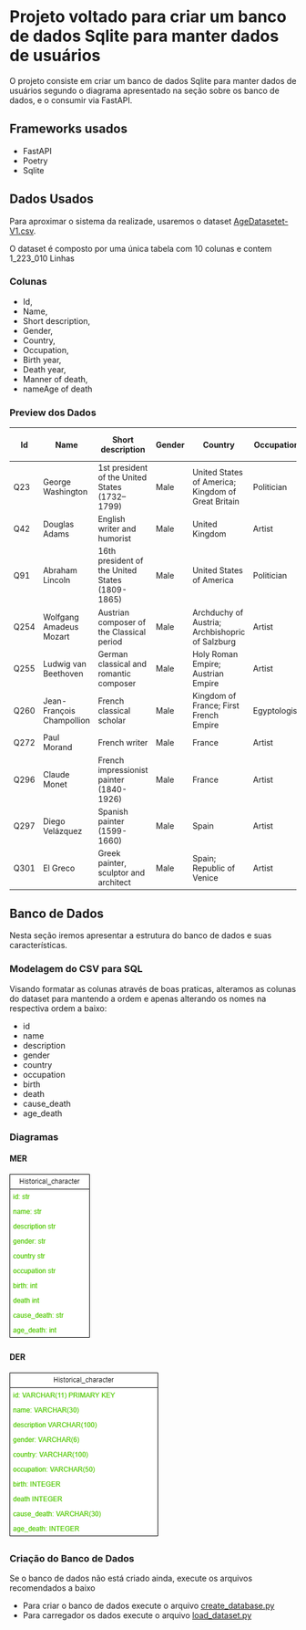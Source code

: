 # Projeto voltado para criar um banco de dados Sqlite para manter dados de usuários

O projeto consiste em criar um banco de dados Sqlite para manter dados de usuários segundo o diagrama apresentado na seção sobre os banco de dados, e o consumir via FastAPI.

## Frameworks usados

- FastAPI
- Poetry
- Sqlite

## Dados Usados

Para aproximar o sistema da realizade, usaremos o dataset [AgeDatasetet-V1.csv](https://www.kaggle.com/datasets/imoore/age-dataset).

O dataset é composto por uma única tabela com 10 colunas e contem 1_223_010 Linhas

### Colunas

- Id,
- Name,
- Short description,
- Gender,
- Country,
- Occupation,
- Birth year,
- Death year,
- Manner of death,
- nameAge of death

### Preview dos Dados

| Id  | Name                  | Short description                                    | Gender | Country                                      | Occupation    | Birth year | Death year | Manner of death | Age of death |
|-----|-----------------------|------------------------------------------------------|--------|----------------------------------------------|---------------|------------|------------|-----------------|--------------|
| Q23 | George Washington     | 1st president of the United States (1732–1799)      | Male   | United States of America; Kingdom of Great Britain | Politician    | 1732       | 1799       | natural causes  | 67           |
| Q42 | Douglas Adams         | English writer and humorist                          | Male   | United Kingdom                              | Artist        | 1952       | 2001       | natural causes  | 49           |
| Q91 | Abraham Lincoln       | 16th president of the United States (1809-1865)      | Male   | United States of America                     | Politician    | 1809       | 1865       | homicide        | 56           |
| Q254| Wolfgang Amadeus Mozart | Austrian composer of the Classical period         | Male   | Archduchy of Austria; Archbishopric of Salzburg | Artist      | 1756       | 1791       |                 | 35           |
| Q255| Ludwig van Beethoven  | German classical and romantic composer               | Male   | Holy Roman Empire; Austrian Empire           | Artist        | 1770       | 1827       |                 | 57           |
| Q260| Jean-François Champollion | French classical scholar                          | Male   | Kingdom of France; First French Empire        | Egyptologist  | 1790       | 1832       | natural causes  | 42           |
| Q272| Paul Morand           | French writer                                        | Male   | France                                       | Artist        | 1888       | 1976       |                 | 88           |
| Q296| Claude Monet          | French impressionist painter (1840-1926)             | Male   | France                                       | Artist        | 1840       | 1926       | natural causes  | 86           |
| Q297| Diego Velázquez       | Spanish painter (1599-1660)                          | Male   | Spain                                        | Artist        | 1599       | 1660       |                 | 61           |
| Q301| El Greco              | Greek painter, sculptor and architect                | Male   | Spain; Republic of Venice                   | Artist        | 1541       | 1614       |                 | 73           |

## Banco de Dados

Nesta seção iremos apresentar a estrutura do banco de dados e suas características.

### Modelagem do CSV para SQL

Visando formatar as colunas através de boas praticas, alteramos as colunas do dataset para mantendo a ordem e apenas alterando os nomes na respectiva ordem a baixo:

- id
- name
- description
- gender
- country
- occupation
- birth
- death
- cause_death
- age_death

### Diagramas

#### MER

![Diagrama](docs/diagrams/MER.png)

#### DER

![Diagrama](docs/diagrams/DER.png)

### Criação do Banco de Dados

Se o banco de dados não está criado ainda, execute os arquivos recomendados a baixo

- Para criar o banco de dados execute o arquivo [create_database.py](src/modules/database/create_database.py)
- Para carregador os dados execute o arquivo [load_dataset.py](src/modules/database/load_dataset.py)
